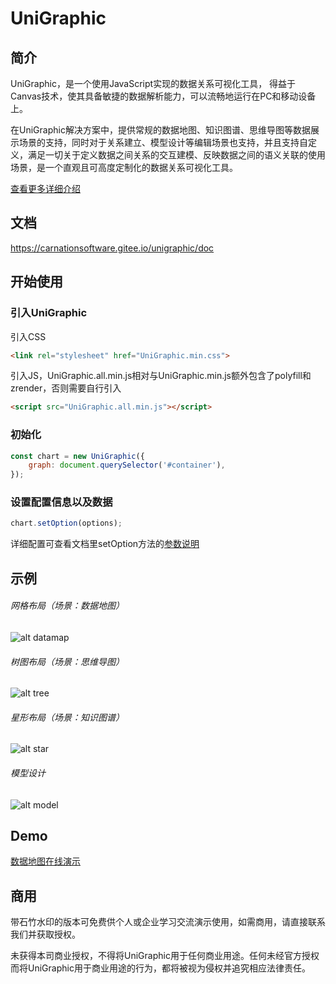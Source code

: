 # UniGraphic

## 简介

UniGraphic，是一个使用JavaScript实现的数据关系可视化工具， 得益于Canvas技术，使其具备敏捷的数据解析能力，可以流畅地运行在PC和移动设备上。

在UniGraphic解决方案中，提供常规的数据地图、知识图谱、思维导图等数据展示场景的支持，同时对于关系建立、模型设计等编辑场景也支持，并且支持自定义，满足一切关于定义数据之间关系的交互建模、反映数据之间的语义关联的使用场景，是一个直观且可高度定制化的数据关系可视化工具。

[查看更多详细介绍](http://www.carnation.com.cn/news_show.php?id=112&type_news=0&menuid=3)

## 文档

https://carnationsoftware.gitee.io/unigraphic/doc

## 开始使用

### 引入UniGraphic
引入CSS
```html
<link rel="stylesheet" href="UniGraphic.min.css">
```
引入JS，UniGraphic.all.min.js相对与UniGraphic.min.js额外包含了polyfill和zrender，否则需要自行引入
```html
<script src="UniGraphic.all.min.js"></script>
```

### 初始化
```javascript
const chart = new UniGraphic({
    graph: document.querySelector('#container'),
});
```

### 设置配置信息以及数据
```javascript
chart.setOption(options);
```
详细配置可查看文档里setOption方法的[参数说明](https://carnationsoftware.gitee.io/unigraphic/doc/UniGraphic.html#setOption)

## 示例

###### 网格布局（场景：数据地图）
![alt datamap](https://carnationsoftware.gitee.io/unigraphic/demo/img/datamap-0.png)

###### 树图布局（场景：思维导图）
![alt tree](https://carnationsoftware.gitee.io/unigraphic/demo/img/tree-0.png)

###### 星形布局（场景：知识图谱）
![alt star](https://carnationsoftware.gitee.io/unigraphic/demo/img/star-0.png)

###### 模型设计
![alt model](https://carnationsoftware.gitee.io/unigraphic/demo/img/table-0.png)

## Demo

[数据地图在线演示](https://carnationsoftware.gitee.io/unigraphic/demo/html/datamap.html?random=1&scale=1&nodeLen=6&lineLen=4)

## 商用

带石竹水印的版本可免费供个人或企业学习交流演示使用，如需商用，请直接联系我们并获取授权。

未获得本司商业授权，不得将UniGraphic用于任何商业用途。任何未经官方授权而将UniGraphic用于商业用途的行为，都将被视为侵权并追究相应法律责任。
